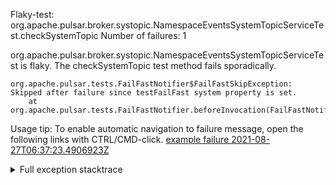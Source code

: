         
Flaky-test: org.apache.pulsar.broker.systopic.NamespaceEventsSystemTopicServiceTest.checkSystemTopic
Number of failures: 1

org.apache.pulsar.broker.systopic.NamespaceEventsSystemTopicServiceTest is flaky. The checkSystemTopic test method fails sporadically.

```
org.apache.pulsar.tests.FailFastNotifier$FailFastSkipException: Skipped after failure since testFailFast system property is set.
	at org.apache.pulsar.tests.FailFastNotifier.beforeInvocation(FailFastNotifier.java:88)

```

Usage tip: To enable automatic navigation to failure message, open the following links with CTRL/CMD-click.
[example failure 2021-08-27T06:37:23.4906923Z](https://github.com/apache/pulsar/runs/3440411059?check_suite_focus=true#step:9:363)


<details>
<summary>Full exception stacktrace</summary>
<code><pre>
org.apache.pulsar.tests.FailFastNotifier$FailFastSkipException: Skipped after failure since testFailFast system property is set.
	at org.apache.pulsar.tests.FailFastNotifier.beforeInvocation(FailFastNotifier.java:88)

</pre></code>
</details>

